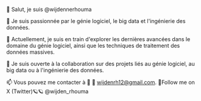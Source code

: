 👋 Salut, je suis @wijdennerhouma

👀 Je suis passionnée par le génie logiciel, le big data et l'ingénierie des données.

🌱 Actuellement, je suis en train d'explorer les dernières avancées dans le domaine du génie logiciel, ainsi que les techniques de traitement des données massives.

💞️ Je suis ouverte à la collaboration sur des projets liés au génie logiciel, au big data ou à l'ingénierie des données.

📫 Vous pouvez me contacter à 📧 📩 wijdenrh12@gmail.com.
📍Follow me on X (Twitter)🪐🪐  @wijden_rhouma

<!---
wijdennerhouma/wijdennerhouma is a ✨ special ✨ repository because its `README.md` (this file) appears on your GitHub profile.
You can click the Preview link to take a look at your changes.
--->
